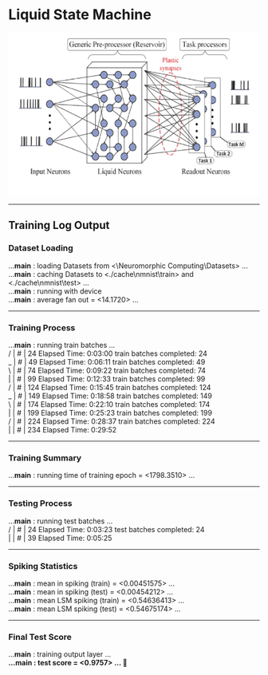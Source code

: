# Liquid State Machine
<img src="LSM.png" />

---
## Training Log Output

### Dataset Loading
...__main__                 : loading Datasets from <\Neuromorphic Computing\Datasets> ... <br>
...__main__                 : caching Datasets to <./cache\nmnist\train> and <./cache\nmnist\test> ... <br>
...__main__                 : running with <cpu> device <br>
...__main__                 : average fan out = <14.1720> ... <br>

---

### **Training Process**
...__main__                 : running train batches ... <br>
/ |         #                                        |  24  Elapsed Time: 0:03:00  train batches completed:  24 <br>
_ |                #                                 |  49  Elapsed Time: 0:06:11  train batches completed:  49 <br>
\ |                         #                        |  74  Elapsed Time: 0:09:22  train batches completed:  74 <br>
| |                                      #           |  99  Elapsed Time: 0:12:33  train batches completed:  99 <br>
/ |                                                # | 124  Elapsed Time: 0:15:45  train batches completed: 124 <br>
_ |                #                                | 149  Elapsed Time: 0:18:58  train batches completed: 149 <br>
\ |                    #                            | 174  Elapsed Time: 0:22:10  train batches completed: 174 <br>
| |                                                # | 199  Elapsed Time: 0:25:23  train batches completed: 199 <br>
/ |                       #                         | 224  Elapsed Time: 0:28:37  train batches completed: 224 <br>
| |     #                                           | 234  Elapsed Time: 0:29:52 <br>

---

### **Training Summary**
...__main__                 : running time of training epoch = <1798.3510> ... <br>

---

### **Testing Process**
...__main__                 : running test batches ... <br>
/ |                                 #                |  24  Elapsed Time: 0:03:23  test batches completed:  24 <br>
| |                                        #         |  39  Elapsed Time: 0:05:25 <br>

---

### **Spiking Statistics**
...__main__                 : mean in spiking (train) = <0.00451575> ... <br>
...__main__                 : mean in spiking (test) = <0.00454212> ... <br>
...__main__                 : mean LSM spiking (train) = <0.54636413> ... <br>
...__main__                 : mean LSM spiking (test) = <0.54675174> ... <br>

---

### **Final Test Score**
...__main__                 : training output layer ... <br>
**...__main__                 : test score = <0.9757> ... 🎯**<br>
